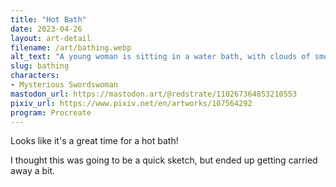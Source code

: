 ```yaml
---
title: "Hot Bath"
date: 2023-04-26
layout: art-detail
filename: /art/bathing.webp
alt_text: "A young woman is sitting in a water bath, with clouds of smoke surrounding her. The bath building is built out of wood planks, and sunlight is peeking through the windows."
slug: bathing
characters:
- Mysterious Swordswoman
mastodon_url: https://mastodon.art/@redstrate/110267364853210553
pixiv_url: https://www.pixiv.net/en/artworks/107564292
program: Procreate
---
```

Looks like it's a great time for a hot bath!

I thought this was going to be a quick sketch, but ended up getting carried away a bit.
